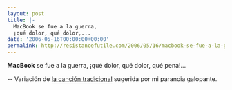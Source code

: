 ```yaml
---
layout: post
title: |-
  MacBook se fue a la guerra,
  ¡qué dolor, qué dolor,...
date: '2006-05-16T00:00:00+00:00'
permalink: http://resistancefutile.com/2006/05/16/macbook-se-fue-a-la-guerra%c2%a1que-dolor-que-dolor/
---
```

<p class="chorus"><span style="font-weight:bold;">MacBook</span> se fue a la guerra,
¡qué dolor, qué dolor, qué pena!...</p>
-- Variación de <a href="http://www.elhuevodechocolate.com/cancion4.htm">la canción tradicional</a> sugerida por mi paranoia galopante.
